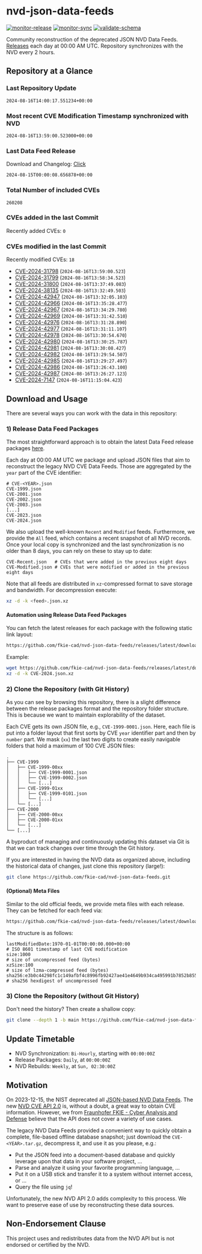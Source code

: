 # nvd-json-data-feeds

[![monitor-release](https://github.com/fkie-cad/nvd-json-data-feeds/actions/workflows/monitor_release.yml/badge.svg)](https://github.com/fkie-cad/nvd-json-data-feeds/actions/workflows/monitor_release.yml)
[![monitor-sync](https://github.com/fkie-cad/nvd-json-data-feeds/actions/workflows/monitor_sync.yml/badge.svg)](https://github.com/fkie-cad/nvd-json-data-feeds/actions/workflows/monitor_sync.yml)
[![validate-schema](https://github.com/fkie-cad/nvd-json-data-feeds/actions/workflows/validate_schema.yml/badge.svg)](https://github.com/fkie-cad/nvd-json-data-feeds/actions/workflows/validate_schema.yml)

Community reconstruction of the deprecated JSON NVD Data Feeds.
[Releases](https://github.com/fkie-cad/nvd-json-data-feeds/releases/latest) each day at 00:00 AM UTC.
Repository synchronizes with the NVD every 2 hours.

## Repository at a Glance

### Last Repository Update

```plain
2024-08-16T14:00:17.551234+00:00
```

### Most recent CVE Modification Timestamp synchronized with NVD

```plain
2024-08-16T13:59:00.523000+00:00
```

### Last Data Feed Release

Download and Changelog: [Click](https://github.com/fkie-cad/nvd-json-data-feeds/releases/latest)

```plain
2024-08-15T00:00:08.656878+00:00
```

### Total Number of included CVEs

```plain
260208
```

### CVEs added in the last Commit

Recently added CVEs: `0`



### CVEs modified in the last Commit

Recently modified CVEs: `18`

- [CVE-2024-31798](CVE-2024/CVE-2024-317xx/CVE-2024-31798.json) (`2024-08-16T13:59:00.523`)
- [CVE-2024-31799](CVE-2024/CVE-2024-317xx/CVE-2024-31799.json) (`2024-08-16T13:58:34.523`)
- [CVE-2024-31800](CVE-2024/CVE-2024-318xx/CVE-2024-31800.json) (`2024-08-16T13:37:49.083`)
- [CVE-2024-38135](CVE-2024/CVE-2024-381xx/CVE-2024-38135.json) (`2024-08-16T13:32:49.503`)
- [CVE-2024-42947](CVE-2024/CVE-2024-429xx/CVE-2024-42947.json) (`2024-08-16T13:32:05.103`)
- [CVE-2024-42966](CVE-2024/CVE-2024-429xx/CVE-2024-42966.json) (`2024-08-16T13:35:28.477`)
- [CVE-2024-42967](CVE-2024/CVE-2024-429xx/CVE-2024-42967.json) (`2024-08-16T13:34:29.780`)
- [CVE-2024-42969](CVE-2024/CVE-2024-429xx/CVE-2024-42969.json) (`2024-08-16T13:31:42.510`)
- [CVE-2024-42976](CVE-2024/CVE-2024-429xx/CVE-2024-42976.json) (`2024-08-16T13:31:28.890`)
- [CVE-2024-42977](CVE-2024/CVE-2024-429xx/CVE-2024-42977.json) (`2024-08-16T13:31:11.107`)
- [CVE-2024-42978](CVE-2024/CVE-2024-429xx/CVE-2024-42978.json) (`2024-08-16T13:30:54.670`)
- [CVE-2024-42980](CVE-2024/CVE-2024-429xx/CVE-2024-42980.json) (`2024-08-16T13:30:25.787`)
- [CVE-2024-42981](CVE-2024/CVE-2024-429xx/CVE-2024-42981.json) (`2024-08-16T13:30:08.427`)
- [CVE-2024-42982](CVE-2024/CVE-2024-429xx/CVE-2024-42982.json) (`2024-08-16T13:29:54.507`)
- [CVE-2024-42985](CVE-2024/CVE-2024-429xx/CVE-2024-42985.json) (`2024-08-16T13:29:27.497`)
- [CVE-2024-42986](CVE-2024/CVE-2024-429xx/CVE-2024-42986.json) (`2024-08-16T13:26:43.100`)
- [CVE-2024-42987](CVE-2024/CVE-2024-429xx/CVE-2024-42987.json) (`2024-08-16T13:26:27.123`)
- [CVE-2024-7147](CVE-2024/CVE-2024-71xx/CVE-2024-7147.json) (`2024-08-16T11:15:04.423`)


## Download and Usage

There are several ways you can work with the data in this repository:

### 1) Release Data Feed Packages

The most straightforward approach is to obtain the latest Data Feed release packages [here](https://github.com/fkie-cad/nvd-json-data-feeds/releases/latest).

Each day at 00:00 AM UTC we package and upload JSON files that aim to reconstruct the legacy NVD CVE Data Feeds.
Those are aggregated by the `year` part of the CVE identifier:

```
# CVE-<YEAR>.json
CVE-1999.json
CVE-2001.json
CVE-2002.json
CVE-2003.json
[...]
CVE-2023.json
CVE-2024.json
```

We also upload the well-known `Recent` and `Modified` feeds.
Furthermore, we provide the `All` feed, which contains a recent snapshot of all NVD records.
Once your local copy is synchronized and the last synchronization is no older than 8 days, you can rely on these to stay up to date:

```plain
CVE-Recent.json   # CVEs that were added in the previous eight days
CVE-Modified.json # CVEs that were modified or added in the previous eight days
```

Note that all feeds are distributed in `xz`-compressed format to save storage and bandwidth.
For decompression execute:

```sh
xz -d -k <feed>.json.xz
```

#### Automation using Release Data Feed Packages

You can fetch the latest releases for each package with the following static link layout:

```sh
https://github.com/fkie-cad/nvd-json-data-feeds/releases/latest/download/CVE-<YEAR>.json.xz
```

Example:

```sh
wget https://github.com/fkie-cad/nvd-json-data-feeds/releases/latest/download/CVE-2024.json.xz
xz -d -k CVE-2024.json.xz
```

### 2) Clone the Repository (with Git History)

As you can see by browsing this repository, there is a slight difference between the release packages format and the repository folder structure.
This is because we want to maintain explorability of the dataset.

Each CVE gets its own JSON file, e.g., `CVE-1999-0001.json`.
Here, each file is put into a folder layout that first sorts by CVE `year` identifier part and then by `number` part.
We mask (`xx`) the last two digits to create easily navigable folders that hold a maximum of 100 CVE JSON files:

```plain
.
├── CVE-1999
│   ├── CVE-1999-00xx
│   │   ├── CVE-1999-0001.json
│   │   ├── CVE-1999-0002.json
│   │   └── [...]
│   ├── CVE-1999-01xx
│   │   ├── CVE-1999-0101.json
│   │   └── [...]
│   └── [...]
├── CVE-2000
│   ├── CVE-2000-00xx
│   ├── CVE-2000-01xx
│   └── [...]
└── [...]
```

A byproduct of managing and continuously updating this dataset via Git is that we can track changes over time through the Git history.

If you are interested in having the NVD data as organized above, including the historical data of changes, just clone this repository (large!):

```sh
git clone https://github.com/fkie-cad/nvd-json-data-feeds.git
```

#### (Optional) Meta Files

Similar to the old official feeds, we provide meta files with each release. They can be fetched for each feed via:

```sh
https://github.com/fkie-cad/nvd-json-data-feeds/releases/latest/download/CVE-<YEAR>.meta
```

The structure is as follows:

```plain
lastModifiedDate:1970-01-01T00:00:00.000+00:00                          # ISO 8601 timestamp of last CVE modification
size:1000                                                               # size of uncompressed feed (bytes)
xzSize:100                                                              # size of lzma-compressed feed (bytes)
sha256:e3b0c44298fc1c149afbf4c8996fb92427ae41e4649b934ca495991b7852b855 # sha256 hexdigest of uncompressed feed
```

### 3) Clone the Repository (without Git History)

Don't need the history? Then create a shallow copy:

```sh
git clone --depth 1 -b main https://github.com/fkie-cad/nvd-json-data-feeds.git
```


## Update Timetable

* NVD Synchronization: `Bi-Hourly`, starting with `00:00:00Z`
* Release Packages: `Daily`, at `00:00:00Z`
* NVD Rebuilds: `Weekly`, at `Sun, 02:30:00Z`


## Motivation

On 2023-12-15, the NIST deprecated all [JSON-based NVD Data Feeds](https://nvd.nist.gov/vuln/data-feeds#divRetirementBanner-1).
The new [NVD CVE API 2.0](https://nvd.nist.gov/developers/vulnerabilities) is, without a doubt, a great way to obtain CVE information.
However, we from [Fraunhofer FKIE - Cyber Analysis and Defense](https://www.fkie.fraunhofer.de/en/departments/cad.html) believe that the API does not cover a variety of use cases.

The legacy NVD Data Feeds provided a convenient way to quickly obtain a complete, file-based offline database snapshot; just download the `CVE-<YEAR>.tar.gz`, decompress it, and use it as you please, e.g.:

- Put the JSON feed into a document-based database and quickly leverage upon that data in your software project, ...
- Parse and analyze it using your favorite programming language, ...
- Put it on a USB stick and transfer it to a system without internet access, or ...
- Query the file using `jq`!

Unfortunately, the new NVD API 2.0 adds complexity to this process.
We want to preserve ease of use by reconstructing these data sources.

## Non-Endorsement Clause

This project uses and redistributes data from the NVD API but is not endorsed or certified by the NVD.